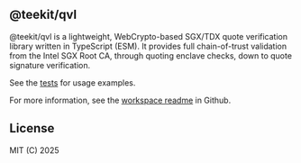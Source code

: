 ## @teekit/qvl

@teekit/qvl is a lightweight, WebCrypto-based SGX/TDX quote
verification library written in TypeScript (ESM). It provides full
chain-of-trust validation from the Intel SGX Root CA, through quoting
enclave checks, down to quote signature verification.

See the
[tests](https://github.com/canvasxyz/teekit/tree/main/packages/qvl/test)
for usage examples.

For more information, see the [workspace
readme](https://github.com/canvasxyz/teekit) in Github.

## License

MIT (C) 2025
